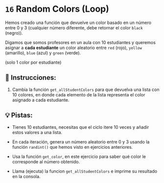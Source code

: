 # `16` Random Colors (Loop)

Hemos creado una función que devuelve un color basado en un número entre 0 y 3 (cualquier número diferente, debe retornar el color `black` (negro)).

Digamos que somos profesores en un aula con 10 estudiantes y queremos asignar a **cada estudiante** un color aleatorio entre `red` (rojo), `yellow` (amarillo), `blue` (azul) y `green` (verde).

(solo 1 color por estudiante)

## 📝 Instrucciones:

1. Cambia la función `get_allStudentColors` para que devuelva una lista con 10 colores, en donde cada elemento de la lista representa el color asignado a cada estudiante.

## 💡 Pistas:

+ Tienes 10 estudiantes, necesitas que el ciclo itere 10 veces y añadir estos valores a una lista.

+ En cada iteración, genera un número aleatorio entre 0 y 3 usando la función `randint()` que hemos visto en ejercicios anteriores.

+ Usa la función `get_color`, en este ejercicio para saber qué color le corresponde al número obtenido.

+ Llama (ejecuta) la funcion `get_allStudentColors` e imprime su resultado en la consola.